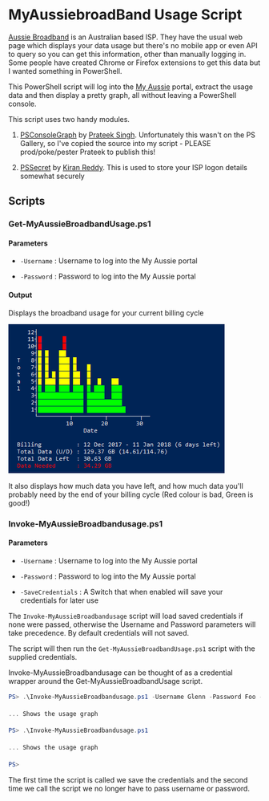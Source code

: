 # MyAussiebroadBand Usage Script

[Aussie Broadband](https://www.aussiebroadband.com.au/) is an Australian based ISP.  They have the usual web page which displays your data usage but there's no mobile app or even API to query so you can get this information, other than manually logging in.  Some people have created Chrome or Firefox extensions to get this data but I wanted something in PowerShell.

This PowerShell script will log into the [My Aussie](https://my.aussiebroadband.com.au/) portal, extract the usage data and then display a pretty graph, all without leaving a PowerShell console.

This script uses two handy modules.

1. [PSConsoleGraph](https://github.com/PrateekKumarSingh/PSConsoleGraph) by [Prateek Singh](https://github.com/PrateekKumarSingh).  Unfortunately this wasn't on the PS Gallery, so I've copied the source into my script - PLEASE prod/poke/pester Prateek to publish this!

2. [PSSecret](https://www.powershellgallery.com/packages/PSSecret/1.0.0) by [Kiran Reddy](https://github.com/v2kiran).  This is used to store your ISP logon details somewhat securely

## Scripts

### Get-MyAussieBroadbandUsage.ps1

#### Parameters

* `-Username` : Username to log into the My Aussie portal

* `-Password` : Password to log into the My Aussie portal

#### Output

Displays the broadband usage for your current billing cycle

![Example Image](docs/Image.png)

It also displays how much data you have left, and how much data you'll probably need by the end of your billing cycle (Red colour is bad, Green is good!)


### Invoke-MyAussieBroadbandusage.ps1

#### Parameters

* `-Username`        : Username to log into the My Aussie portal

* `-Password`        : Password to log into the My Aussie portal

* `-SaveCredentials` : A Switch that when enabled will save your credentials for later use

The `Invoke-MyAussieBroadbandusage` script will load saved credentials if none were passed, otherwise the Username and Password parameters will take precedence.  By default credentials will not saved.

The script will then run the `Get-MyAussieBroadbandUsage.ps1` script with the supplied credentials.

Invoke-MyAussieBroadbandusage can be thought of as a credential wrapper around the Get-MyAussieBroadbandUsage script.

``` powershell
PS> .\Invoke-MyAussieBroadbandusage.ps1 -Username Glenn -Password Foo -SaveCredentials

... Shows the usage graph

PS> .\Invoke-MyAussieBroadbandusage.ps1

... Shows the usage graph

PS>
```

The first time the script is called we save the credentials and the second time we call the script we no longer have to pass username or password.

